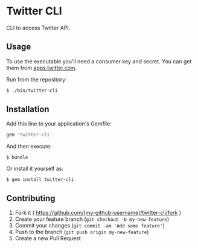 Twitter CLI
============

CLI to access Twitter API.

## Usage

To use the executable you'll need a consumer key and secret. You can get them from [apps.twitter.com](https://apps.twitter.com/).

Run from the repository:
```sh
$ ./bin/twitter-cli
```

## Installation

Add this line to your application's Gemfile:

```ruby
gem 'twitter-cli'
```

And then execute:

    $ bundle

Or install it yourself as:

    $ gem install twitter-cli

## Contributing

1. Fork it ( https://github.com/[my-github-username]/twitter-cli/fork )
2. Create your feature branch (`git checkout -b my-new-feature`)
3. Commit your changes (`git commit -am 'Add some feature'`)
4. Push to the branch (`git push origin my-new-feature`)
5. Create a new Pull Request
